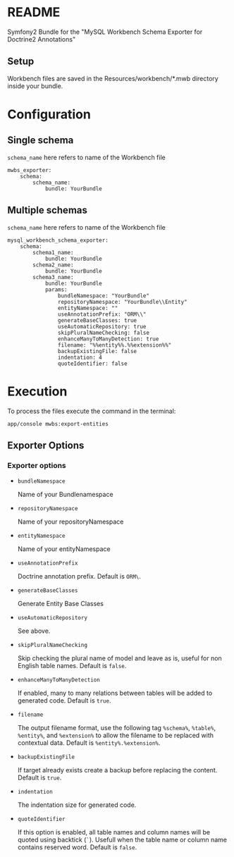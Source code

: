 README
======

Symfony2 Bundle for the "MySQL Workbench Schema Exporter for Doctrine2 Annotations"


Setup
-----

Workbench files are saved in the Resources/workbench/*.mwb directory inside your bundle. 


Configuration
=============

Single schema
-------------

`schema_name` here refers to name of the Workbench file

    mwbs_exporter:
        schema:
            schema_name:
                bundle: YourBundle


Multiple schemas
----------------

`schema_name` here refers to name of the Workbench file

    mysql_workbench_schema_exporter:
        schema:
            schema1_name:
                bundle: YourBundle
            schema2_name:
                bundle: YourBundle
            schema3_name:
                bundle: YourBundle
                params:
                    bundleNamespace: "YourBundle"
                    repositoryNamespace: "YourBundle\\Entity"
                    entityNamespace: ""
                    useAnnotationPrefix: "ORM\\"
                    generateBaseClasses: true
                    useAutomaticRepository: true
                    skipPluralNameChecking: false
                    enhanceManyToManyDetection: true
                    filename: "%%entity%%.%%extension%%"
                    backupExistingFile: false
                    indentation: 4
                    quoteIdentifier: false

Execution
=========

To process the files execute the command in the terminal:

	app/console mwbs:export-entities

Exporter Options
----------------

### Exporter options

  * `bundleNamespace`

    Name of your Bundlenamespace

  * `repositoryNamespace`

    Name of your repositoryNamespace
    
  * `entityNamespace`

    Name of your entityNamespace
    
  * `useAnnotationPrefix`

    Doctrine annotation prefix. Default is `ORM\`.
    
  * `generateBaseClasses`

    Generate Entity Base Classes
    
  * `useAutomaticRepository`

    See above.
    
  * `skipPluralNameChecking`

    Skip checking the plural name of model and leave as is, useful for non English table names. Default is `false`.
    
  * `enhanceManyToManyDetection`

    If enabled, many to many relations between tables will be added to generated code. Default is `true`.
    
  * `filename`

    The output filename format, use the following tag `%schema%`, `%table%`, `%entity%`, and `%extension%` to allow
    the filename to be replaced with contextual data. Default is `%entity%.%extension%`.

  * `backupExistingFile`

    If target already exists create a backup before replacing the content. Default is `true`.
  
  * `indentation`

    The indentation size for generated code.  

  * `quoteIdentifier`

    If this option is enabled, all table names and column names will be quoted using backtick (`` ` ``). Usefull when the table name or column name contains reserved word. Default is `false`.
